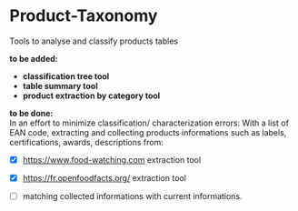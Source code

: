 # Product-Taxonomy
Tools to analyse and classify products tables

**to be added:**
* **classification tree tool**
* **table summary tool**
* **product extraction by category tool**

**to be done:**
<br> In an effort to minimize classification/ characterization errors:
With a list of EAN code, extracting and collecting products informations such as labels, certifications, awards, descriptions from:
* [x] https://www.food-watching.com extraction tool
* [x] https://fr.openfoodfacts.org/ extraction tool
* [ ] matching collected informations with current informations.

